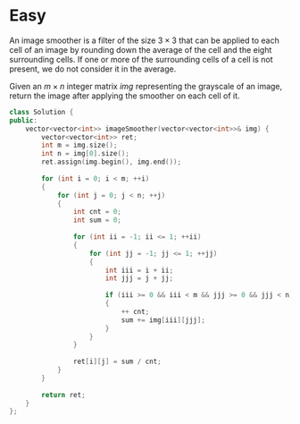 # Easy

An image smoother is a filter of the size $3 \times 3$ that can be applied to each cell of an image by rounding down the average of the cell and the eight surrounding cells. If one or more of the surrounding cells of a cell is not present, we do not consider it in the average.

Given an $m \times n$ integer matrix $img$ representing the grayscale of an image, return the image after applying the smoother on each cell of it.

```cpp
class Solution {
public:
    vector<vector<int>> imageSmoother(vector<vector<int>>& img) {
        vector<vector<int>> ret;
        int m = img.size();
        int n = img[0].size();
        ret.assign(img.begin(), img.end());
        
        for (int i = 0; i < m; ++i)
        {
            for (int j = 0; j < n; ++j)
            {
                int cnt = 0;
                int sum = 0;
                
                for (int ii = -1; ii <= 1; ++ii)
                {
                    for (int jj = -1; jj <= 1; ++jj)
                    {
                        int iii = i + ii;
                        int jjj = j + jj;
                        
                        if (iii >= 0 && iii < m && jjj >= 0 && jjj < n)
                        {
                            ++ cnt;
                            sum += img[iii][jjj];
                        }
                    }
                }
                
                ret[i][j] = sum / cnt;
            }
        }
        
        return ret;
    }
};
```
